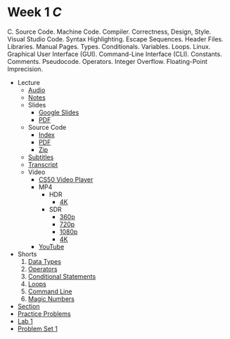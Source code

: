 # Week 1 *C*


C. Source Code. Machine Code. Compiler. Correctness, Design, Style. Visual Studio Code. Syntax Highlighting. Escape Sequences. Header Files. Libraries. Manual Pages. Types. Conditionals. Variables. Loops. Linux. Graphical User Interface (GUI). Command-Line Interface (CLI). Constants. Comments. Pseudocode. Operators. Integer Overflow. Floating-Point Imprecision.



* Lecture
	+ [Audio](https://cdn.cs50.net/2022/fall/lectures/1/lecture1.mp3)
	+ [Notes](Lecture/Notes.md)
	+ Slides
		- [Google Slides](https://docs.google.com/presentation/d/1gTpAaUbeu30YuvMu4rHEVTG6S9M3UeLyoEiWkqoGiJA/edit?usp=sharing)
		- [PDF](https://cdn.cs50.net/2022/fall/lectures/1/lecture1.pdf)
	+ Source Code
		- [Index](https://cdn.cs50.net/2022/fall/lectures/1/src1/)
		- [PDF](https://cdn.cs50.net/2022/fall/lectures/1/src1.pdf)
		- [Zip](https://cdn.cs50.net/2022/fall/lectures/1/src1.zip)
	+ [Subtitles](https://cdn.cs50.net/2022/fall/lectures/1/lang/en/lecture1.srt)
	+ [Transcript](Lecture/Transcript.md)
	+ Video
		- [CS50 Video Player](https://video.cs50.io/ywg7cW0Txs4?screen=S5uYVc7bm0o)
		- MP4
			* HDR
				+ [4K](https://cdn.cs50.net/2022/fall/lectures/1/lecture1-4k-hdr.mp4)
			* SDR
				+ [360p](https://cdn.cs50.net/2022/fall/lectures/1/lecture1-360p.mp4)
				+ [720p](https://cdn.cs50.net/2022/fall/lectures/1/lecture1-720p.mp4)
				+ [1080p](https://cdn.cs50.net/2022/fall/lectures/1/lecture1-1080p.mp4)
				+ [4K](https://cdn.cs50.net/2022/fall/lectures/1/lecture1-4k.mp4)
		- [YouTube](https://youtu.be/ywg7cW0Txs4)
* Shorts
	1. [Data Types](../../shorts/data_types/)
	2. [Operators](../../shorts/operators/)
	3. [Conditional Statements](../../shorts/conditional_statements/)
	4. [Loops](../../shorts/loops/)
	5. [Command Line](../../shorts/command_line/)
	6. [Magic Numbers](../../shorts/magic_numbers/)
* [Section](../../sections/1/)
* [Practice Problems](../../problems/1/)
* [Lab 1](../../labs/1/)
* [Problem Set 1](../../psets/1/)







